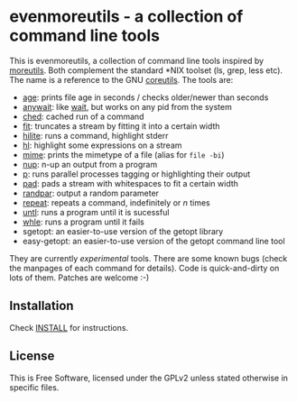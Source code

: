 evenmoreutils - a collection of command line tools
==================================================

This is evenmoreutils, a collection of command line tools inspired by
[moreutils].  Both complement the standard \*NIX toolset (ls, grep, less
etc).  The name is a reference to the GNU [coreutils].  The tools are:

* [age]:     prints file age in seconds / checks older/newer than seconds
* [anywait]: like [wait], but works on any pid from the system
* [ched]:    cached run of a command
* [fit]:     truncates a stream by fitting it into a certain width
* [hilite]:  runs a command, highlight stderr
* [hl]:      highlight some expressions on a stream
* [mime]:    prints the mimetype of a file (alias for ``file -bi``)
* [nup]:     n-up an output from a program
* [p]:       runs parallel processes tagging or highlighting their output
* [pad]:     pads a stream with whitespaces to fit a certain width
* [randpar]: output a random parameter
* [repeat]:  repeats a command, indefinitely or *n* times
* [untl]:    runs a program until it is sucessful
* [whle]:    runs a program until it fails
* sgetopt:   an easier-to-use version of the getopt library
* easy-getopt: an easier-to-use version of the getopt command line tool

They are currently *experimental* tools.  There are some known bugs (check the
manpages of each command for details).  Code is quick-and-dirty on lots of
them.  Patches are welcome :-)


Installation
------------

Check [INSTALL] for instructions.


License
-------

This is Free Software, licensed under the GPLv2 unless stated otherwise in
specific files.


[moreutils]: http://kitenet.net/~joey/code/moreutils/
[coreutils]: https://www.gnu.org/software/coreutils/

[INSTALL]: INSTALL.md
[age]:     man/age.1.txt
[anywait]: man/anywait.1.txt
[ched]:    man/ched.1.txt
[fit]:     man/fit.1.txt
[hilite]:  man/hilite.1.txt
[hl]:      man/hl.1.txt
[mime]:    man/mime.1.txt
[nup]:     man/nup.1.txt
[p]:       man/p.1.txt
[pad]:     man/pad.1.txt
[randpar]: man/randpar.1.txt
[repeat]:  man/untl.1.txt
[untl]:    man/untl.1.txt
[whle]:    man/untl.1.txt

[wait]:    http://man.cx/wait

